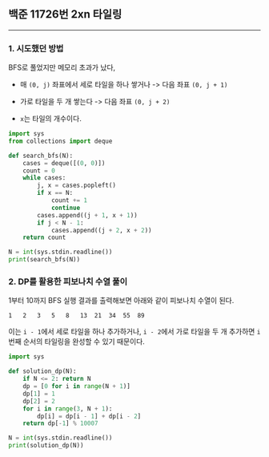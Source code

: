 ## **백준 11726번 2xn 타일링**
----

### **1. 시도했던 방법**  
BFS로 풀었지만 메모리 초과가 났다,  

- 매 `(0, j)` 좌표에서 세로 타일을 하나 쌓거나 -> 다음 좌표 `(0, j + 1)`  
- 가로 타일을 두 개 쌓는다 -> 다음 좌표 `(0, j + 2)`  

- `x`는 타일의 개수이다.  


```python
import sys
from collections import deque

def search_bfs(N):
    cases = deque([(0, 0)])
    count = 0
    while cases:
        j, x = cases.popleft()
        if x == N:
            count += 1
            continue
        cases.append((j + 1, x + 1))
        if j < N - 1:
            cases.append((j + 2, x + 2))
    return count

N = int(sys.stdin.readline())
print(search_bfs(N))
```

### **2. DP를 활용한 피보나치 수열 풀이**

1부터 10까지 BFS 실행 결과를 출력해보면 아래와 같이 피보나치 수열이 된다.  
```
1   2   3   5   8   13  21  34  55  89
```

이는 `i - 1`에서 세로 타일을 하나 추가하거나, `i - 2`에서 가로 타일을 두 개 추가하면 `i` 번째 순서의 타일링을 완성할 수 있기 때문이다.  


```python
import sys

def solution_dp(N):
    if N <= 2: return N
    dp = [0 for i in range(N + 1)]
    dp[1] = 1
    dp[2] = 2
    for i in range(3, N + 1):
        dp[i] = dp[i - 1] + dp[i - 2]
    return dp[-1] % 10007

N = int(sys.stdin.readline())
print(solution_dp(N))
```


